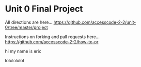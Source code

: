 # Unit 0 Final Project

All directions are here...
https://github.com/accesscode-2-2/unit-0/tree/master/project

Instructions on forking and pull requests here... https://github.com/accesscode-2-2/how-to-pr

hi my name is eric

lololololol